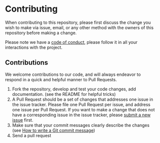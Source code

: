 # Contributing

When contributing to this repository, please first discuss the change you wish to make via issue,
email, or any other method with the owners of this repository before making a change.

Please note we have a [code of conduct](./code_of_conduct), please follow it in all your interactions with the project.


## Contributions

We welcome contributions to our code, and will always endeavor to respond in a quick and helpful manner to Pull Requests.

1. Fork the repository, develop and test your code changes, add documentation. (see the README for helpful tricks)
2. A Pull Request should be a set of changes that addresses one issue in the issue tracker. Please file one Pull Request per issue, and address one issue per Pull Request. If you want to make a change that does not have a corresponding issue in the issue tracker, please [submit a new issue][issues] first.
3. Make sure that your commit messages clearly describe the changes (see [How to write a Git commit message](https://chris.beams.io/posts/git-commit/))
4. Send a pull request

[issues]: https://github.com/rapidcore/rapidcore/issues
